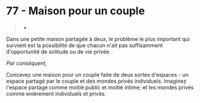 # 77 - Maison pour un couple

> *

Dans une petite maison partagée à deux, le problème le plus important qui survient est la possibilité de que chacun n'ait pas suffisamment d'opportunité de solitude ou de vie privée.

_Par conséquent,_

Concevez une maison pour un couple faite de deux sortes d'espaces - un espace partagé par le couple et des mondes privés  individuels. Imaginez l'espace partagé comme moitié public et moitié intime; et les mondes privés comme enièrement individuels et privés.
